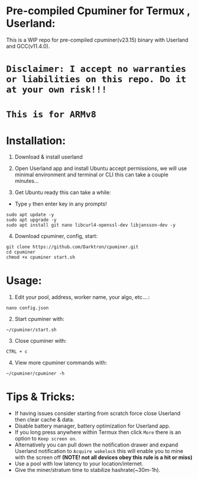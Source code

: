 # Pre-compiled Cpuminer for Termux , Userland:
This is a WIP repo for pre-compiled cpuminer(v23.15) binary with Userland and GCC(v11.4.0).

# **`Disclaimer: I accept no warranties or liabilities on this repo. Do it at your own risk!!!`**

# **`This is for ARMv8`**

# Installation:
1. Download & install userland

2. Open Userland app and install Ubuntu accept permissions, we will use minimal environment and terminal or CLI this can take a couple minutes...
3. Get Ubuntu ready this can take a while:
- Type `y` then enter key in any prompts!
```
sudo apt update -y
sudo apt upgrade -y
sudo apt install git nano libcurl4-openssl-dev libjansson-dev -y
```
4. Download cpuminer, config, start:
```
git clone https://github.com/Darktron/cpuminer.git
cd cpuminer
chmod +x cpuminer start.sh
```
# Usage:

1. Edit your pool, address, worker name, your algo, etc....:
```
nano config.json
```
2. Start cpuminer with:
```
~/cpuminer/start.sh
```
3. Close cpuminer with:
```
CTRL + c
```
4. View more cpuminer commands with:
```
~/cpuminer/cpuminer -h
```
# Tips & Tricks:
- If having issues consider starting from scratch force close Userland then clear cache & data.
- Disable battery manager, battery optimization for Userland app.
- If you long press anywhere within Termux then click `More` there is an option to `Keep screen on`.
- Alternatively you can pull down the notification drawer and expand Userland notification to `Acquire wakelock` this will enable you to mine with the screen off **(NOTE! not all devices obey this rule is a hit or miss)**
- Use a pool with low latency to your location/internet.
- Give the miner/stratum time to stabilize hashrate(~30m-1h).
